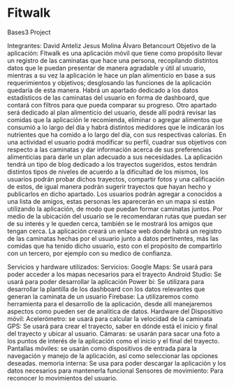 # Fitwalk
Bases3 Project

Integrantes:
David Anteliz
Jesus Molina
Álvaro Betancourt
Objetivo de la aplicación:
Fitwalk es una aplicación móvil que tiene como propósito llevar un registro de las caminatas que hace una persona, recopilando distintos datos que le puedan presentar de manera agradable y útil al usuario, mientras a su vez la aplicación le hace un plan alimenticio en base a sus requerimientos y objetivos; desglosando las funciones de la aplicación quedaría de esta manera.
Habrá un apartado dedicado a los datos estadísticos de las caminatas del usuario en forma de dashboard, que contará con filtros para que pueda comparar su progreso.
Otro apartado será dedicado al plan alimenticio del usuario, desde allí podrá revisar las comidas que la aplicación le recomienda, eliminar o agregar alimentos que consumió a lo largo del día y habrá distintos medidores que le indicarán los nutrientes que ha comido a lo largo del día, con sus respectivas calorías.
En una actividad el usuario podrá modificar su perfil, cuadrar sus objetivos con respecto a las caminatas y dar información acerca de sus preferencias alimenticias para darle un plan adecuado a sus necesidades.
La aplicación tendrá un tipo de blog dedicado a los trayectos sugeridos, estos tendrán distintos tipos de niveles de acuerdo a la dificultad de los mismos, los usuarios podrán probar dichos trayectos, compartir fotos y una calificación de estos, de igual manera podrán sugerir trayectos que hayan hecho y publicarlos en dicho apartado.
Los usuarios podrán agregar a conocidos a una lista de amigos, estas personas les aparecerán en un mapa si están utilizando la aplicación, de modo que puedan formar caminatas juntos.
Por medio de la ubicación del usuario se le recomendaran rutas que puedan ser de su interés y le queden cerca, también se le mostrará los amigos que tengan cerca.
La aplicación creará un enlace web donde habrá un registro de las caminatas hechas por el usuario junto a datos pertinentes, más las comidas que ha tenido dicho usuario, esto con el propósito de compartirlo con un tercero, por ejemplo con su medico de confianza.

Servicios y hardware utilizados:
Servicios: 
Google Maps: Se usará para poder acceder a los mapas necesarios para el trayecto
Android Studio: Se usará para poder desarrollar la aplicación 
Power bi: Se utilizara para desarrollar la plantilla de los dashboard con los datos relevantes que generan la caminata de un usuario 
Firebase: La utilizaremos como herramienta para el desarrollo de la aplicación, desde allí manejaremos aspectos como pueden ser de analitica de datos.
Hardware del Dispositivo móvil:
Acelerómetro: se usará para calcular la velocidad de la caminata
GPS: Se usará para crear el trayecto, saber en dónde está el inicio y final del trayecto y ubicar al  usuario.
Cámaras: se usarán para sacar una foto a los puntos de interés de la aplicación como el inicio y el final del trayecto.
Pantallas móviles: se usarán como dispositivos de entrada para la navegación y manejo de la aplicación, así como seleccionar las opciones deseadas.
memoria interna: Se usa para poder descargar la aplicación y los datos necesarios para mantenerla funcional
Sensores de movimiento: Para reconocer lo movimientos del usuario.
